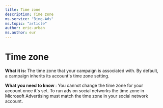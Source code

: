```yaml
---
title: Time zone
description: Time zone
ms.service: "Bing-Ads"
ms.topic: "article"
author: eric-urban
ms.author: eur
---
```


# Time zone

**What it is:**  The time zone that your campaign is associated with. By default, a campaign inherits its account's time zone setting.

**What you need to know** : You cannot change the time zone for your account once it's set. To run ads on social networks the time zone in Microsoft Advertising must match the time zone in your social network account.


